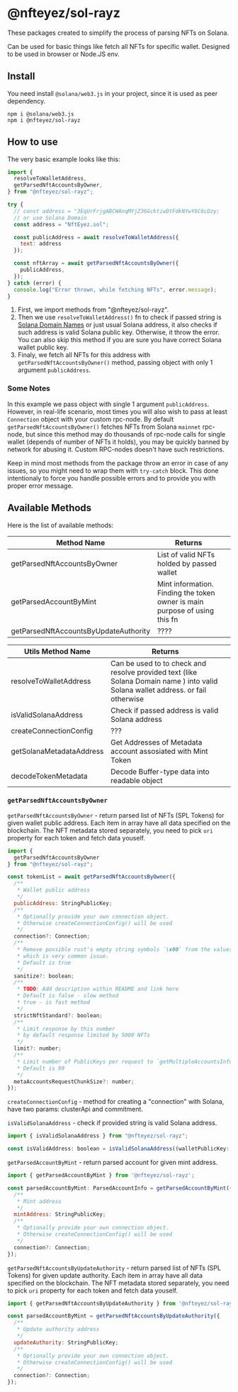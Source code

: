 # @nfteyez/sol-rayz

These packages created to simplify the process of parsing NFTs on Solana.

Can be used for basic things like fetch all NFTs for specific wallet. Designed to be used in browser or Node.JS env.

## Install

You need install `@solana/web3.js` in your project, since it is used as peer dependency.

```
npm i @solana/web3.js
npm i @nfteyez/sol-rayz

```

## How to use

The very basic example looks like this:

```javascript
import {
  resolveToWalletAddress,
  getParsedNftAccountsByOwner,
} from "@nfteyez/sol-rayz";

try {
  // const address = "3EqUrFrjgABCWAnqMYjZ36GcktiwDtFdkNYwY6C6cDzy;
  // or use Solana Domain
  const address = "NftEyez.sol";

  const publicAddress = await resolveToWalletAddress({
    text: address
  });

  const nftArray = await getParsedNftAccountsByOwner({
    publicAddress,
  });
} catch (error) {
  console.log("Error thrown, while fetching NFTs", error.message);
}
```

1. First, we import methods from "@nfteyez/sol-rayz".
2. Then we use `resolveToWalletAddress()` fn to check if passed string is [Solana Domain Names](https://docs.bonfida.org/collection/v/help/an-introduction-to-the-solana-name-service) or just usual Solana address, it also checks if such address is valid Solana public key. Otherwise, it throw the error. You can also skip this method if you are sure you have correct Solana wallet public key.
3. Finaly, we fetch all NFTs for this address with `getParsedNftAccountsByOwner()` method, passing object with only 1 argument `publicAddress`.

### Some Notes

In this example we pass object with single 1 argument `publicAddress`.
However, in real-life scenario, most times you will also wish to pass at least `Connection` object with your custom rpc-node. By default `getParsedNftAccountsByOwner()` fetches NFTs from Solana `mainnet` rpc-node, but since this method may do thousands of rpc-node calls for single wallet (depends of number of NFTs it holds), you may be quickly banned by network for abusing it. Custom RPC-nodes doesn't have such restrictions.

Keep in mind most methods from the package throw an error in case of any issues, so you might need to wrap them with `try-catch` block. This done intentionaly to force you handle possible errors and to provide you with proper error message.

## Available Methods

Here is the list of available methods:

| Method Name                           | Returns                                                                    |     |
| ------------------------------------- | -------------------------------------------------------------------------- | --- |
| getParsedNftAccountsByOwner           | List of valid NFTs holded by passed wallet                                 |     |
| getParsedAccountByMint                | Mint information. Finding the token owner is main purpose of using this fn |     |
| getParsedNftAccountsByUpdateAuthority | ????                                                                       |     |

| Utils Method Name        | Returns                                                                                                                          |     |
| ------------------------ | -------------------------------------------------------------------------------------------------------------------------------- | --- |
| resolveToWalletAddress   | Can be used to to check and resolve provided text (like Solana Domain name ) into valid Solana wallet address. or fail otherwise |     |
| isValidSolanaAddress     | Check if passed address is valid Solana address                                                                                  |     |
| createConnectionConfig   | ???                                                                                                                              |     |
| getSolanaMetadataAddress | Get Addresses of Metadata account assosiated with Mint Token                                                                     |     |
| decodeTokenMetadata      | Decode Buffer-type data into readable object                                                                                     |     |

### `getParsedNftAccountsByOwner`

`getParsedNftAccountsByOwner` - return parsed list of NFTs (SPL Tokens) for given wallet public address. Each item in array have all data specified on the blockchain. The NFT metadata stored separately, you need to pick `uri` property for each token and fetch data youself.

```javascript
import {
  getParsedNftAccountsByOwner
} from "@nfteyez/sol-rayz";

const tokenList = await getParsedNftAccountsByOwner({
  /**
   * Wallet public address
   */
  publicAddress: StringPublicKey;
  /**
   * Optionally provide your own connection object.
   * Otherwise createConnectionConfig() will be used
   */
  connection?: Connection;
  /**
   * Remove possible rust's empty string symbols `\x00` from the values,
   * which is very common issue.
   * Default is true
   */
  sanitize?: boolean;
  /**
   * TODO: Add description within README and link here
   * Default is false - slow method
   * true - is fast method
   */
  strictNftStandard?: boolean;
  /**
   * Limit response by this number
   * by default response limited by 5000 NFTs
   */
  limit?: number;
  /**
   * Limit number of PublicKeys per request to `getMultipleAccountsInfo`
   * Default is 99
   */
  metaAccountsRequestChunkSize?: number;
});
```

`createConnectionConfig` - method for creating a "connection" with Solana, have two params: clusterApi and commitment.

`isValidSolanaAddress` - check if provided string is valid Solana address.

```javascript
import { isValidSolanaAddress } from "@nfteyez/sol-rayz";

const isValidAddress: boolean = isValidSolanaAddress((walletPublicKey: string));
```

`getParsedAccountByMint` - return parsed account for given mint address.

```javascript
import { getParsedAccountByMint } from '@nfteyez/sol-rayz';

const parsedAccountByMint: ParsedAccountInfo = getParsedAccountByMint({
  /**
   * Mint address
   */
  mintAddress: StringPublicKey;
  /**
   * Optionally provide your own connection object.
   * Otherwise createConnectionConfig() will be used
   */
  connection?: Connection;
});
```

`getParsedNftAccountsByUpdateAuthority` - return parsed list of NFTs (SPL Tokens) for given update authority. Each item in array have all data specified on the blockchain. The NFT metadata stored separately, you need to pick `uri` property for each token and fetch data youself.

```javascript
import { getParsedNftAccountsByUpdateAuthority } from '@nfteyez/sol-rayz';

const parsedAccountByMint = getParsedNftAccountsByUpdateAuthority({
  /**
   * Update authority address
   */
  updateAuthority: StringPublicKey;
  /**
   * Optionally provide your own connection object.
   * Otherwise createConnectionConfig() will be used
   */
  connection?: Connection;
});
```
